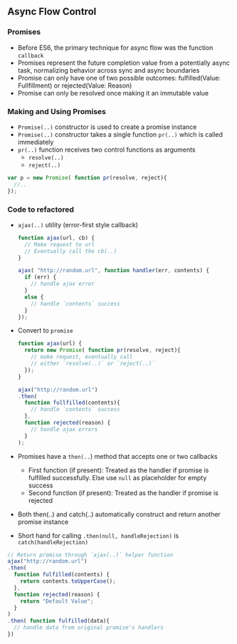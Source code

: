 ## Async Flow Control

### Promises
- Before ES6, the primary technique for async flow was the function `callback`
- Promises represent the future completion value from a potentially async task, normalizing behavior across sync and async boundaries
- Promise can only have one of two possible outcomes: fulfilled(Value: Fullfillment) or rejected(Value: Reason)
- Promise can only be resolved once making it an immutable value

### Making and Using Promises
- `Promise(..)` constructor is used to create a promise instance
- `Promise(..)` constructor takes a single function `pr(..)` which is called immediately
- `pr(..)` function receives two control functions as arguments
  - `resolve(..)`
  - `reject(..)`

```js
var p = new Promise( function pr(resolve, reject){
  //..
});
```

### Code to refactored

- `ajax(..)` utility (error-first style callback)

  ```js
  function ajax(url, cb) {
    // Make request to url
    // Eventually call the cb(..)
  }

  ajax( "http://random.url", function handler(err, contents) {
    if (err) {
      // handle ajax error
    }
    else {
      // handle `contents` success
    }
  });
  ```

- Convert to `promise`

  ```js
  function ajax(url) {
    return new Promise( function pr(resolve, reject){
      // make request, eventually call
      // either `resolve(..)` or `reject(..)`
    });
  }

  ajax("http://random.url")
  .then(
    function fullfilled(contents){
      // handle `contents` success
    },
    function rejected(reason) {
      // handle ajax errors
    }
  );
  ```

- Promises have a `then(..`) method that accepts one or two callbacks
    - First function (if present): Treated as the handler if promise is fulfilled successfully. Else use `null` as placeholder for empty success
    - Second function (if present): Treated as the handler if promise is rejected
- Both then(..) and catch(..) automatically construct and return another promise instance
- Short hand for calling `.then(null, handleRejection)` is `catch(handleRejection)`
```js
// Return promise through `ajax(..)` helper function
ajax("http://random.url")
.then(
  function fulfilled(contents) {
    return contents.toUpperCase();
  },
  function rejected(reason) {
    return "Default Value";
  }
)
.then( function fulfilled(data){
  // handle data from original promise's handlers
})

```
